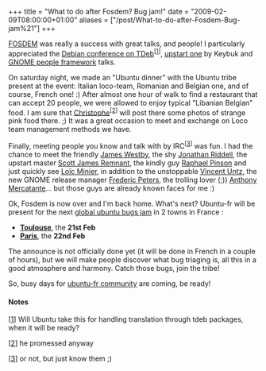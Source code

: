 +++
title = "What to do after Fosdem? Bug jam!"
date = "2009-02-09T08:00:00+01:00"
aliases = ["/post/What-to-do-after-Fosdem-Bug-jam%21"]
+++
    <p><a href="http://www.fosdem.org" hreflang="en">FOSDEM</a> was really a success with great talks, and people!
I particularly appreciated the <a href="http://www.fosdem.org/2009/schedule/events/debian_tdebs" hreflang="en">Debian conference on TDeb</a><sup>[<a href="#pnote-58-1">1</a>]</sup>, <a href="http://www.fosdem.org/2009/schedule/events/upstart" hreflang="en">upstart one</a> by Keybuk and <a href="http://www.fosdem.org/2009/schedule/events/gnome_people_framework" hreflang="en">GNOME people framework</a> talks.<p>


<p>On saturday night, we made an "Ubuntu dinner" with the Ubuntu tribe present at the event: Italian loco-team, Romanian and Belgian one, and of course, French one! :)
After almost one hour of walk to find a restaurant that can accept 20 people, we were allowed to enjoy typical "Libanian Belgian" food. I am sure that <a href="http://www.reponses.net/blog/" hreflang="fr">Christophe</a><sup>[<a href="#pnote-58-2">2</a>]</sup> will post there some photos of strange pink food there. ;)
It was a great occasion to meet and exchange on Loco team management methods we have.</p>


<p>Finally, meeting people you know and talk with by IRC<sup>[<a href="#pnote-58-3">3</a>]</sup> was fun. I had the chance to meet the friendly <a href="http://jameswestby.net/weblog" hreflang="en">James Westby</a>, the shy <a href="http://jriddell.org/" hreflang="en">Jonathan Riddell</a>, the upstart master <a href="http://www.netsplit.com/" hreflang="en">Scott James Remnant</a>, the kindly guy <a href="https://wiki.ubuntu.com/RaphaelPinson" hreflang="fr">Raphael Pinson</a> and just quickly see <a href="https://launchpad.net/~lool" hreflang="en">Loïc Minier</a>, in addition to the unstoppable <a href="http://www.vuntz.net/" hreflang="fr">Vincent Untz</a>, the new GNOME release manager <a href="http://www.0d.be/" hreflang="fr">Frederic Peters</a>, the trolling lover (;)) <a href="https://launchpad.net/~tonio" hreflang="fr">Anthony Mercatante</a>… but those guys are already known faces for me :)<p>


<p>Ok, Fosdem is now over and I'm back home. What's next?
Ubuntu-fr will be present for the next <a href="https://wiki.ubuntu.com/GlobalBugJam" hreflang="en">global ubuntu bugs jam</a> in 2 towns in France :</p>
<ul>
<li><strong><a href="http://en.wikipedia.org/wiki/Toulouse" hreflang="en">Toulouse</a></strong>, the <strong>21st Feb</strong></li>
<li><strong><a href="http://en.wikipedia.org/wiki/Paris" hreflang="en">Paris</a></strong>, the <strong>22nd Feb</strong></li>
</ul>
<p>The announce is not officially done yet (it will be done in French in a couple of hours), but we will make people discover what bug triaging is, all this in a good atmosphere and harmony. Catch those bugs, join the tribe!</p>


<p>So, busy days for <a href="http://www.ubuntu-fr.org/" hreflang="fr">ubuntu-fr community</a> are coming, be ready!</p>
<div><h4>Notes</h4>
<p>[<a href="#rev-pnote-58-1">1</a>] Will Ubuntu take this for handling translation through tdeb packages, when it will be ready?<p>
<p>[<a href="#rev-pnote-58-2">2</a>] he promessed anyway<p>
<p>[<a href="#rev-pnote-58-3">3</a>] or not, but just know them ;)</p><div>